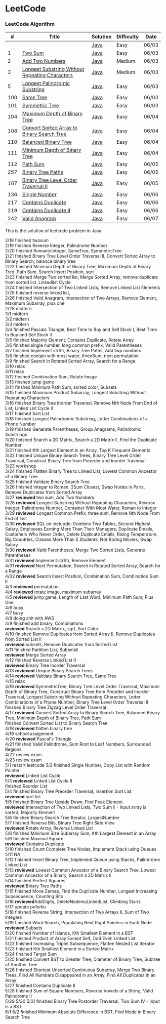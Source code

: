 LeetCode
========

### LeetCode Algorithm

| # | Title | Solution | Difficulty | Date |
|---| ----- | -------- | ---------- |------|
||[]() | [Java]()|Easy|06/03|
|1|[Two Sum](https://leetcode.com/problems/two-sum) | [Java](https://github.com/yoyoy74662000/leetcode/blob/master/src/twosum.java)|Easy|06/03|
|2|[Add Two Numbers](https://leetcode.com/problems/add-two-numbers) | [Java](https://github.com/yoyoy74662000/leetcode/blob/master/src/AddTwoNumbers.java)|Medium|06/03|
|3|[Longest Substring Without Repeating Characters](https://leetcode.com/problems/longest-substring-without-repeating-characters) | [Java](https://github.com/yoyoy74662000/leetcode/blob/master/src/LongestSubstringWithoutRepeatingCharacters.java)|Medium|06/03|
|5|[Longest Palindromic Substring](https://leetcode.com/problems/longest-palindromic-substring) | [Java](https://github.com/yoyoy74662000/leetcode/blob/master/src/LongestPalindromicSubstring.java)|Easy|06/03|
|100|[Same Tree](https://leetcode.com/problems/same-tree) | [Java](https://github.com/yoyoy74662000/leetcode/blob/master/src/SameTree.java)|Easy|06/03|
|101|[Symmetric Tree](https://leetcode.com/problems/symmetric-tree) | [Java](https://github.com/yoyoy74662000/leetcode/blob/master/src/SymmetricTree.java)|Easy|06/03|
|104|[Maximum Depth of Binary Tree](https://leetcode.com/problems/maximum-depth-of-binary-tree) | [Java](https://github.com/yoyoy74662000/leetcode/blob/master/src/MaximumDepthofBinaryTree.java)|Easy|06/04|
|108|[Convert Sorted Array to Binary Search Tree](https://leetcode.com/problems/convert-sorted-array-to-binary-search-tree) | [Java](https://github.com/yoyoy74662000/leetcode/blob/master/src/ConvertSortedArraytoBinarySearchTree.java)|Easy|06/04|
|110|[Balanced Binary Tree](https://leetcode.com/problems/balanced-binary-tree) | [Java](https://github.com/yoyoy74662000/leetcode/blob/master/src/BalancedBinaryTree.java)|Easy|06/04|
|111|[Minimum Depth of Binary Tree](https://leetcode.com/problems/minimum-depth-of-binary-tree) | [Java](https://github.com/yoyoy74662000/leetcode/blob/master/src/MinimumDepthofBinaryTree.java)|Easy|06/04|
|112|[Path Sum](https://leetcode.com/problems/path-sum) | [Java](https://github.com/yoyoy74662000/leetcode/blob/master/src/PathSum.java)|Easy|06/05|
|257|[Binary Tree Paths](https://leetcode.com/problems/binary-tree-paths) | [Java](https://github.com/yoyoy74662000/leetcode/blob/master/src/BinaryTreePaths.java)|Easy|06/05|
|107|[Binary Tree Level Order Traversal II](https://leetcode.com/problems/binary-tree-level-order-traversal-ii) | [Java](https://github.com/yoyoy74662000/leetcode/blob/master/src/BinaryTreeLevelOrderTraversalII.java)|Easy|06/05|
|136|[Single Number](https://leetcode.com/problems/single-number) | [Java](https://github.com/yoyoy74662000/leetcode/blob/master/src/SingleNumber.java)|Easy|06/06|
|217|[Contains Duplicate](https://leetcode.com/problems/contains-duplicate) | [Java](https://github.com/yoyoy74662000/leetcode/blob/master/src/ContainsDuplicate.java)|Easy|06/06|
|219|[Contains Duplicate II](https://leetcode.com/problems/contains-duplicate-ii) | [Java](https://github.com/yoyoy74662000/leetcode/blob/master/src/ContainsDuplicateII.java)|Easy|06/06|
|242|[Valid Anagram](https://leetcode.com/problems/valid-anagram) | [Java](https://github.com/yoyoy74662000/leetcode/blob/master/src/ValidAnagram.java)|Easy|06/07|
<p>This is the solution of leetcode problem in Java</p>
2/18 finished twosum <br>
2/19 finished Reverse Integer, Palindrome Number<br>
2/20 finished RomantoInteger, SameTree, SymmetricTree<br>
2/21 finished Binary Tree Level Order Traversal II, Convert Sorted Array to Binary Search, balance binary tree<br>
2/22 finished Minimum Depth of Binary Tree, Maximum Depth of Binary Tree ,Path Sum, Search Insert Position, sqrt<br>
2/23 finished Merge Two sorted list, Merge Sorted Array, remove duplicate from sorted list ,Linkedlist Cycle<br>
2/24 finished Intersection of Two Linked Lists, Remove Linked List Elements<br>
2/25 finished reverse linked list, <br>
2/26 finished Valid Anagram, Intersection of Two Arrays, Remove Element, Maximum Subarray, plus one<br>
2/28 midtern<br>
3/1 midtern<br>
3/2 midtern<br>
3/3 midtern<br>
3/4 finished Pascals Triangle, Best Time to Buy and Sell Stock I, Best Time to Buy and Sell Stock II<br>
3/5 finished Majority Element, Contains Duplicate, Rotate Array<br>
3/6 finished single number, long common prefix, Valid Parentheses<br>
3/7 finished Implement strStr, Binary Tree Paths, Add twp numbers<br>
3/8 finished contain with most water, threeSum, next permutation<br>
3/9 finished Search in Rotated Sorted Array, Search for a Range<br>
3/10 relax <br>
3/11 relax <br>
3/12 finshed Combination Sum, Rotate Image<br>
3/13 finshed jump game<br>
3/14 finshed Minimum Path Sum, sorted color, Subsets<br>
3/15 finished Maximum Product Subarray, Longest Substring Without Repeating Characters<br>
3/16 finished Binary Tree Inorder Traversal, Remove Nth Node From End of List, Linked List Cycle II<br>
3/17 finished Sort List<br>
3/18 finished Longest Palindromic Substring, Letter Combinations of a Phone Number<br>
3/19 finished Generate Parentheses, Group Anagrams, Palindromic Substrings<br>
3/20 finished Search a 2D Matrix, Search a 2D Matrix II, Find the Duplicate Number<br>
3/21 finished Kth Largest Element in an Array, Top K Frequent Elements<br>
3/22 finished Unique Binary Search Trees, Binary Tree Level Order Traversal, Construct Binary Tree from Preorder and Inorder Traversal<br>
3/23 workshop<br>
3/24 finished Flatten Binary Tree to Linked List, Lowest Common Ancestor of a Binary Tree<br>
3/25 finished Validate Binary Search Tree<br>
3/26 finished Integer to Roman, 3Sum Closest, Swap Nodes in Pairs, Remove Duplicates from Sorted Array<br>
3/27 <strong>reviewed</strong> two sum, Add Two Numbers<br>
3/28 <strong>reviewed</strong> Longest Substring Without Repeating Characters, Reverse Integer, Palindrome Number, Container With Most Water, Roman to Integer<br>
3/29 <strong>reviewed</strong> Longest Common Prefix, three sum, Remove Nth Node From End of List<br>
3/30 <strong>reviewed</strong> SQL on leetcode: Combine Two Tables, Second Highest Salary, Employees Earning More Than Their Managers, Duplicate Emails, Customers Who Never Order, Delete Duplicate Emails, Rising Temperature, Big Countries, Classes More Than 5 Students, Not Boring Movies, Swap Salary<br>
3/30 <strong>reviewed</strong> Valid Parentheses, Merge Two Sorted Lists, Generate Parentheses<br>
3/31 <strong>reviewed</strong> Implement strStr, Remove Element<br>
4/01 <strong>reviewed</strong> Next Permutation, Search in Rotated Sorted Array, Search for a Range<br>
4/02 <strong>reviewed</strong> Search Insert Position, Combination Sum, Combination Sum II<br>
4/3 <strong>reviewed</strong> permutation<br>
4/4 <strong>reviewed</strong> rotate image, maximum subarray<br>
4/5 <strong>reviewed</strong> jump game, Length of Last Word, Minimum Path Sum, Plus One<br>
4/6 busy<br>
4/7 busy<br>
4/8 doing shit with AWS<br>
4/9 finished add binary, Combinations<br> <strong>reviewed</strong> Search a 2D Matrix, sqrt, Sort Color<br>
4/10 finished Remove Duplicates from Sorted Array II, Remove Duplicates from Sorted List II<br> <strong>reviewed</strong> subsets, Remove Duplicates from Sorted List   <br> 
4/11 finished Partition List, SubsetsII<br> <strong>reviewed</strong> Merge Sorted Array<br>
4/12 finished Reverse Linked List II<br> <strong>reviewed</strong> Binary Tree Inorder Traversal<br>
4/13 <strong>reviewed</strong> Unique Binary Search Trees<br> 
4/14 <strong>reviewed</strong> Validate Binary Search Tree, Same Tree<br>
4/15 relax<br>
4/16 <strong>reviewed</strong> SymmetricTree, Binary Tree Level Order Traversal, Maximum Depth of Binary Tree, Construct Binary Tree from Preorder and Inorder Traversal, Longest Substring Without Repeating Characters, Letter Combinations of a Phone Number, Binary Tree Level Order Traversal II<br>
finished Binary Tree Zigzag Level Order Traversal<br>
4/17 <strong>reviewed</strong> Convert Sorted Array to Binary Search Tree, Balanced Binary Tree, Minimum Depth of Binary Tree, Path Sum<br>
finished Convert Sorted List to Binary Search Tree<br>
4/18 <strong>reviewed</strong> flatten binary tree<br>
4/19 school assignment<br>
4/20 <strong>reviewed</strong> Pascal's Triangle<br>
4/21 finished Valid Palindrome, Sum Root to Leaf Numbers, Surrounded Regions<br>
4/22 review exam<br>
4/23 review exam<br>
5/1 restart leetcode 
5/2 finished Single Number, Copy List with Random Pointer<br>
<strong>reviewed</strong> Linked List Cycle<br>
5/3 <strong>reviewed</strong> Linked List Cycle II<br>
finished Reorder List<br>
5/4 finished Binary Tree Preorder Traversal, Insertion Sort List<br>
<strong>reviewed</strong> sort list<br>
5/5 finished Binary Tree Upside Down, Find Peak Element<br>
<strong>reviewed</strong> Intersection of Two Linked Lists, Two Sum II - Input array is sorted, Majority Element<br>
5/6 finished Binary Search Tree Iterator, LargestNumber<br>
5/7 finished Reverse Bits, Binary Tree Right Side View<br> 
<strong>reviewed</strong> Rotate Array, Reverse Linked List<br>
5/8 finished Minimum Size Subarray Sum, Kth Largest Element in an Array<br>
5/9 finished Maximal Square<br>
<strong>reviewed</strong> Contains Duplicate <br>
5/10 finished Count Complete Tree Nodes, Implement Stack using Queues<br>
5/11 NA<br>
5/12 finished Invert Binary Tree, Implement Queue using Stacks, Palindrome Linked List<br>
5/13 <strong>reviewed</strong> Lowest Common Ancestor of a Binary Search Tree, Lowest Common Ancestor of a Binary, Search a 2D Matrix II<br>
5/14 finished Perfect Squares<br>
<strong>reviewed</strong> Binary Tree Paths<br>
5/15 finished Move Zeroes, Find the Duplicate Number, Longest Increasing Subsequence, Counting Bits<br>
5/16 <strong>reviewed</strong>AddDigits, DeleteNodeinaLinkedList, Climbing Stairs<br>
5/17 update poforlio<br>
5/18 finished Reverse String, Intersection of Two Arrays II, Sum of Two Integers<br>
5/19 finished Word Search, Populating Next Right Pointers in Each Node<br>
<strong>reviewed</strong> Subsets<br>
5/20 finshed Number of Islands, Kth Smallest Element in a BST<br>
5/21 finished Product of Array Except Self, Odd Even Linked List<br>
5/22 finished Increasing Triplet Subsequence, Flatten Nested List Iterator<br>
5/23 finished Kth Smallest Element in a Sorted Matrix<br>
5/24 finsihed Target Sum<br>
5/25 finsihed Convert BST to Greater Tree, Diameter of Binary Tree, Subtree of Another Tree<br>
5/26 finished Shortest Unsorted Continuous Subarray, Merge Two Binary Trees, Find All Numbers Disappeared in an Array, Find All Duplicates in an Array<br>
5/27 finished Contains Duplicate II<br>
5/28 finished Sum of Square Numbers, Reverse Vowels of a String, Valid Palindrome II<br>
5/29
5/30
5/31 finished Binary Tree Postorder Traversal, Two Sum IV - Input is a BST<br>
6/1
6/2 finished Minimum Absolute Difference in BST, Find Mode in Binary Search Tree<br>
